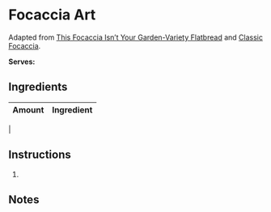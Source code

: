 # Focaccia Art

Adapted from [This Focaccia Isn’t Your Garden-Variety Flatbread](https://www.nytimes.com/2020/04/24/dining/focaccia-bread.html) and [Classic Focaccia](https://cooking.nytimes.com/recipes/1021036-classic-focaccia).

**Serves:** 

## Ingredients

| Amount | Ingredient
| :----: | :---------
|  


## Instructions

1. 

## Notes

